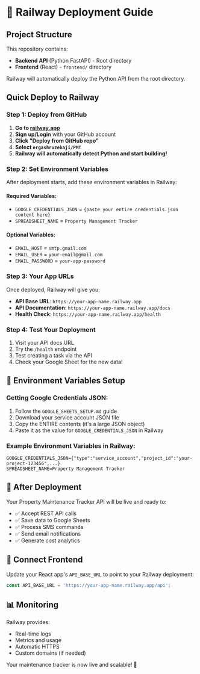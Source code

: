 # 🚀 Railway Deployment Guide

## Project Structure

This repository contains:
- **Backend API** (Python FastAPI) - Root directory
- **Frontend** (React) - `frontend/` directory

Railway will automatically deploy the Python API from the root directory.

## Quick Deploy to Railway

### Step 1: Deploy from GitHub

1. **Go to [railway.app](https://railway.app)**
2. **Sign up/Login** with your GitHub account
3. **Click "Deploy from GitHub repo"**
4. **Select `ergashruzehaji/PMT`**
5. **Railway will automatically detect Python and start building!**

### Step 2: Set Environment Variables

After deployment starts, add these environment variables in Railway:

#### Required Variables:
- `GOOGLE_CREDENTIALS_JSON` = `{paste your entire credentials.json content here}`
- `SPREADSHEET_NAME` = `Property Management Tracker`

#### Optional Variables:
- `EMAIL_HOST` = `smtp.gmail.com`
- `EMAIL_USER` = `your-email@gmail.com`
- `EMAIL_PASSWORD` = `your-app-password`

### Step 3: Your App URLs

Once deployed, Railway will give you:
- **API Base URL**: `https://your-app-name.railway.app`
- **API Documentation**: `https://your-app-name.railway.app/docs`
- **Health Check**: `https://your-app-name.railway.app/health`

### Step 4: Test Your Deployment

1. Visit your API docs URL
2. Try the `/health` endpoint
3. Test creating a task via the API
4. Check your Google Sheet for the new data!

## 🔧 Environment Variables Setup

### Getting Google Credentials JSON:
1. Follow the `GOOGLE_SHEETS_SETUP.md` guide
2. Download your service account JSON file
3. Copy the ENTIRE contents (it's a large JSON object)
4. Paste it as the value for `GOOGLE_CREDENTIALS_JSON` in Railway

### Example Environment Variables in Railway:
```
GOOGLE_CREDENTIALS_JSON={"type":"service_account","project_id":"your-project-123456",...}
SPREADSHEET_NAME=Property Management Tracker
```

## 🎯 After Deployment

Your Property Maintenance Tracker API will be live and ready to:
- ✅ Accept REST API calls
- ✅ Save data to Google Sheets
- ✅ Process SMS commands
- ✅ Send email notifications
- ✅ Generate cost analytics

## 🔗 Connect Frontend

Update your React app's `API_BASE_URL` to point to your Railway deployment:
```javascript
const API_BASE_URL = 'https://your-app-name.railway.app/api';
```

## 📊 Monitoring

Railway provides:
- Real-time logs
- Metrics and usage
- Automatic HTTPS
- Custom domains (if needed)

Your maintenance tracker is now live and scalable! 🎉